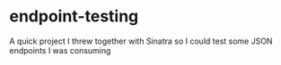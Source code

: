 # endpoint-testing
A quick project I threw together with Sinatra so I could test some JSON endpoints I was consuming
